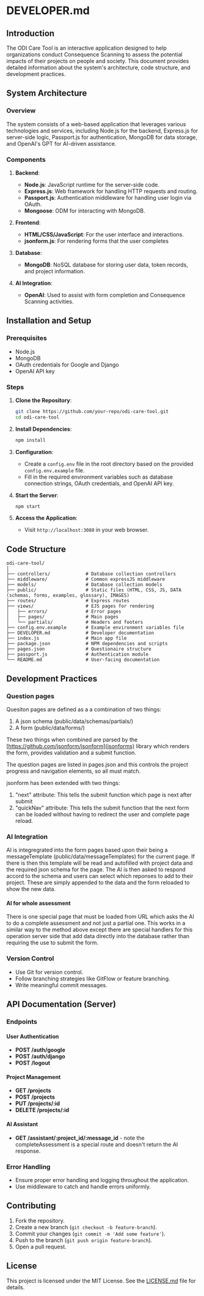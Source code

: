 # DEVELOPER.md

## Introduction

The ODI Care Tool is an interactive application designed to help organizations conduct Consequence Scanning to assess the potential impacts of their projects on people and society. This document provides detailed information about the system's architecture, code structure, and development practices.

## System Architecture

### Overview

The system consists of a web-based application that leverages various technologies and services, including Node.js for the backend, Express.js for server-side logic, Passport.js for authentication, MongoDB for data storage, and OpenAI's GPT for AI-driven assistance.

### Components

1. **Backend**:
   - **Node.js**: JavaScript runtime for the server-side code.
   - **Express.js**: Web framework for handling HTTP requests and routing.
   - **Passport.js**: Authentication middleware for handling user login via OAuth.
   - **Mongoose**: ODM for interacting with MongoDB.

2. **Frontend**:
   - **HTML/CSS/JavaScript**: For the user interface and interactions.
   - **jsonform.js**: For rendering forms that the user completes

3. **Database**:
   - **MongoDB**: NoSQL database for storing user data, token records, and project information.

4. **AI Integration**:
   - **OpenAI**: Used to assist with form completion and Consequence Scanning activities.

## Installation and Setup

### Prerequisites

- Node.js
- MongoDB
- OAuth credentials for Google and Django
- OpenAI API key

### Steps

1. **Clone the Repository**:
   ```bash
   git clone https://github.com/your-repo/odi-care-tool.git
   cd odi-care-tool
   ```

2. **Install Dependencies**:
   ```bash
   npm install
   ```

3. **Configuration**:
   - Create a `config.env` file in the root directory based on the provided `config.env.example` file.
   - Fill in the required environment variables such as database connection strings, OAuth credentials, and OpenAI API key.

4. **Start the Server**:
   ```bash
   npm start
   ```

5. **Access the Application**:
   - Visit `http://localhost:3080` in your web browser.

## Code Structure

```
odi-care-tool/
│
├── controllers/             # Database collection controllers
├── middleware/              # Common expressJS middleware
├── models/                  # Database collection models
├── public/                  # Static files (HTML, CSS, JS, DATA (schemas, forms, examples, glossary), IMAGES)
├── routes/                  # Express routes
├── views/                   # EJS pages for rendering
│   ├── errors/              # Error pages
│   ├── pages/               # Main pages
│   └── partials/            # Headers and footers
├── config.env.example       # Example environment variables file
├── DEVELOPER.md             # Developer documentation
├── index.js                 # Main app file
├── package.json             # NPM dependencies and scripts
├── pages.json               # Questionaire structure
├── passport.js              # Authentication module
└── README.md                # User-facing documentation
```

## Development Practices

### Question pages

Quesiton pages are defined as a a combination of two things:
 1. A json schema (public/data/schemas/partials/)
 2. A form (public/data/forms/)

These two things when combined are parsed by the [https://github.com/jsonform/jsonform](jsonforms) library which renders the form, provides validation and a submit function.

The question pages are listed in pages.json and this controls the project progress and navigation elements, so all must match.

jsonform has been extended with two things:

 1. "next" attribute: This tells the submit function which page is next after submit
 2. "quickNav" attribute: This tells the submit function that the next form can be loaded without having to redirect the user and complete page reload.

### AI Integration

AI is integregrated into the form pages based upon their being a messageTemplate (public/data/messageTemplates) for the current page. If there is then this template will be read and autofilled with project data and the required json schema for the page. The AI is then asked to respond accord to the schema and users can select which reponses to add to their project. These are simply appended to the data and the form reloaded to show the new data.

#### AI for whole assessment

There is one special page that must be loaded from URL which asks the AI to do a complete assessment and not just a partial one. This works in a similar way to the method above except there are special handlers for this operation server side that add data directly into the database rather than requiring the use to submit the form.

### Version Control

- Use Git for version control.
- Follow branching strategies like GitFlow or feature branching.
- Write meaningful commit messages.

## API Documentation (Server)

### Endpoints

#### User Authentication

- **POST /auth/google**
- **POST /auth/django**
- **POST /logout**

#### Project Management

- **GET /projects**
- **POST /projects**
- **PUT /projects/:id**
- **DELETE /projects/:id**

#### AI Assistant

- **GET /assistant/:project_id/:message_id** - note the completeAssessment is a special route and doesn't return the AI response.

### Error Handling

- Ensure proper error handling and logging throughout the application.
- Use middleware to catch and handle errors uniformly.

## Contributing

1. Fork the repository.
2. Create a new branch (`git checkout -b feature-branch`).
3. Commit your changes (`git commit -m 'Add some feature'`).
4. Push to the branch (`git push origin feature-branch`).
5. Open a pull request.

## License

This project is licensed under the MIT License. See the [LICENSE.md](LICENSE.md) file for details.